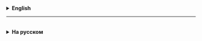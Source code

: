 <details>
  <summary style="cursor: pointer;"><b>English</b></summary>



</details>

<hr>

<details style="padding-top: 18px">
  <summary style="cursor: pointer;"><b>На русском</b></summary>
+



</details>
